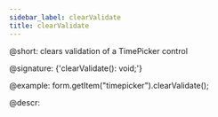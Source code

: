 ```yaml
---
sidebar_label: clearValidate
title: clearValidate
---          
```


@short: clears validation of a TimePicker control

@signature: {'clearValidate(): void;'}

@example:
form.getItem("timepicker").clearValidate();


@descr:
